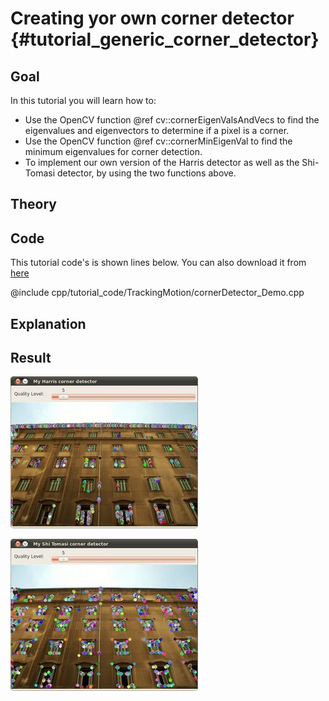 Creating yor own corner detector {#tutorial_generic_corner_detector}
================================

Goal
----

In this tutorial you will learn how to:

-   Use the OpenCV function @ref cv::cornerEigenValsAndVecs to find the eigenvalues and eigenvectors
    to determine if a pixel is a corner.
-   Use the OpenCV function @ref cv::cornerMinEigenVal to find the minimum eigenvalues for corner
    detection.
-   To implement our own version of the Harris detector as well as the Shi-Tomasi detector, by using
    the two functions above.

Theory
------

Code
----

This tutorial code's is shown lines below. You can also download it from
[here](https://github.com/Itseez/opencv/tree/master/samples/cpp/tutorial_code/TrackingMotion/cornerDetector_Demo.cpp)

@include cpp/tutorial_code/TrackingMotion/cornerDetector_Demo.cpp

Explanation
-----------

Result
------

![](images/My_Harris_corner_detector_Result.jpg)

![](images/My_Shi_Tomasi_corner_detector_Result.jpg)

